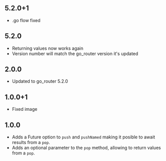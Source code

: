 ## 5.2.0+1

- .go flow fixed

## 5.2.0

- Returning values now works again
- Version number will match the go_router version it's updated

## 2.0.0

- Updated to go_router 5.2.0

## 1.0.0+1

- Fixed image

## 1.0.0

- Adds a Future option to `push` and `pushNamed` making it posible to await results from a `pop`.
- Adds an optional parameter to the `pop` method, allowing to return values from a `pop`.